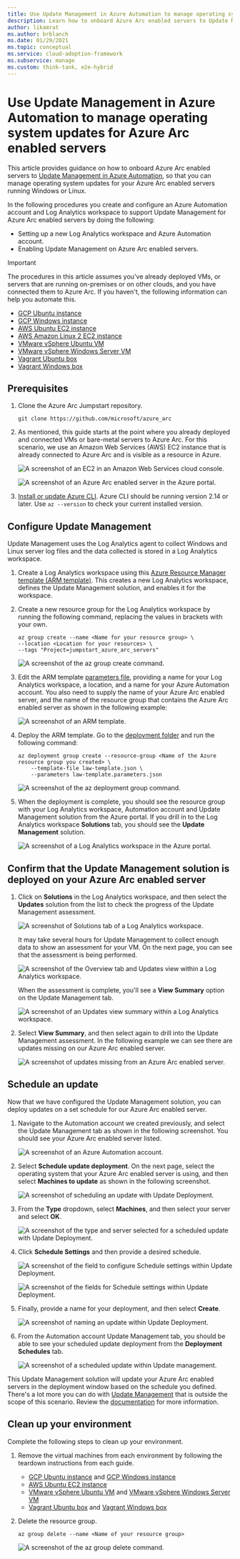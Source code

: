 ```yaml
---
title: Use Update Management in Azure Automation to manage operating system updates for Azure Arc enabled servers
description: Learn how to onboard Azure Arc enabled servers to Update Management in Azure Automation.
author: likamrat
ms.author: brblanch
ms.date: 01/29/2021
ms.topic: conceptual
ms.service: cloud-adoption-framework
ms.subservice: manage
ms.custom: think-tank, e2e-hybrid
---
```


# Use Update Management in Azure Automation to manage operating system updates for Azure Arc enabled servers

This article provides guidance on how to onboard Azure Arc enabled servers to [Update Management in Azure Automation](/azure/automation/update-management/overview), so that you can manage operating system updates for your Azure Arc enabled servers running Windows or Linux.

In the following procedures you create and configure an Azure Automation account and Log Analytics workspace to support Update Management for Azure Arc enabled servers by doing the following:

- Setting up a new Log Analytics workspace and Azure Automation account.
- Enabling Update Management on Azure Arc enabled servers.

> [!IMPORTANT]
> The procedures in this article assumes you've already deployed VMs, or servers that are running on-premises or on other clouds, and you have connected them to Azure Arc. If you haven't, the following information can help you automate this.

- [GCP Ubuntu instance](./gcp-terraform-ubuntu.md)
- [GCP Windows instance](./gcp-terraform-windows.md)
- [AWS Ubuntu EC2 instance](./aws-terraform-ubuntu.md)
- [AWS Amazon Linux 2 EC2 instance](./aws-terraform-al2.md)
- [VMware vSphere Ubuntu VM](./vmware-terraform-ubuntu.md)
- [VMware vSphere Windows Server VM](./vmware-terraform-windows.md)
- [Vagrant Ubuntu box](./local-vagrant-ubuntu.md)
- [Vagrant Windows box](./local-vagrant-windows.md)

## Prerequisites

1. Clone the Azure Arc Jumpstart repository.

    ```console
    git clone https://github.com/microsoft/azure_arc
    ```

2. As mentioned, this guide starts at the point where you already deployed and connected VMs or bare-metal servers to Azure Arc. For this scenario, we use an Amazon Web Services (AWS) EC2 instance that is already connected to Azure Arc and is visible as a resource in Azure.

    ![A screenshot of an EC2 in an Amazon Web Services cloud console.](./media/arc-update-management/aws-ec2-instance.png)

    ![A screenshot of an Azure Arc enabled server in the Azure portal.](./media/arc-update-management/arc-enabled-server.png)

3. [Install or update Azure CLI](/cli/azure/install-azure-cli). Azure CLI should be running version 2.14 or later. Use `az --version` to check your current installed version.

## Configure Update Management

Update Management uses the Log Analytics agent to collect Windows and Linux server log files and the data collected is stored in a Log Analytics workspace.

1. Create a Log Analytics workspace using this [Azure Resource Manager template (ARM template)](https://github.com/microsoft/azure_arc/blob/main/azure_arc_servers_jumpstart/updateManagement/law-template.json). This creates a new Log Analytics workspace, defines the Update Management solution, and enables it for the workspace.

2. Create a new resource group for the Log Analytics workspace by running the following command, replacing the values in brackets with your own.

    ```console
    az group create --name <Name for your resource group> \
    --location <Location for your resources> \
    --tags "Project=jumpstart_azure_arc_servers"
    ```

    ![A screenshot of the `az group create` command.](./media/arc-update-management/az-group-create.png)

3. Edit the ARM template [parameters file](https://github.com/microsoft/azure_arc/blob/main/azure_arc_servers_jumpstart/updateManagement/law-template.parameters.json), providing a name for your Log Analytics workspace, a location, and a name for your Azure Automation account. You also need to supply the name of your Azure Arc enabled server, and the name of the resource group that contains the Azure Arc enabled server as shown in the following example:

    ![A screenshot of an ARM template.](./media/arc-update-management/arm-template.png)

4. Deploy the ARM template. Go to the [deployment folder](https://github.com/microsoft/azure_arc/tree/main/azure_arc_servers_jumpstart/updateManagement) and run the following command:

    ```console
    az deployment group create --resource-group <Name of the Azure resource group you created> \
        --template-file law-template.json \
        --parameters law-template.parameters.json
    ```

   ![A screenshot of the `az deployment group` command.](./media/arc-update-management/az-deployment-group.png)

5. When the deployment is complete, you should see the resource group with your Log Analytics workspace, Automation account and Update Management solution from the Azure portal. If you drill in to the Log Analytics workspace **Solutions** tab, you should see the **Update Management** solution.

    ![A screenshot of a Log Analytics workspace in the Azure portal.](./media/arc-update-management/log-analytics-workspace.png)

## Confirm that the Update Management solution is deployed on your Azure Arc enabled server

1. Click on **Solutions** in the Log Analytics workspace, and then select the **Updates** solution from the list to check the progress of the Update Management assessment.

    ![A screenshot of Solutions tab of a Log Analytics workspace.](./media/arc-update-management/solutions-tab.png)

   It may take several hours for Update Management to collect enough data to show an assessment for your VM. On the next page, you can see that the assessment is being performed.

   ![A screenshot of the Overview tab and Updates view within a Log Analytics workspace.](./media/arc-update-management/overview-tab.png)

   When the assessment is complete, you'll see a **View Summary** option on the Update Management tab.

   ![A screenshot of an Updates view summary within a Log Analytics workspace.](./media/arc-update-management/updates-summary.png)

2. Select **View Summary**, and then select again to drill into the Update Management assessment. In the following example we can see there are updates missing on our Azure Arc enabled server.

    ![A screenshot of updates missing from an Azure Arc enabled server.](./media/arc-update-management/updates-missing.png)

## Schedule an update

Now that we have configured the Update Management solution, you can deploy updates on a set schedule for our Azure Arc enabled server.

1. Navigate to the Automation account we created previously, and select the Update Management tab as shown in the following screenshot. You should see your Azure Arc enabled server listed.

    ![A screenshot of an Azure Automation account.](./media/arc-update-management/azure-automation-account.png)

1. Select **Schedule update deployment**. On the next page, select the operating system that your Azure Arc enabled server is using, and then select **Machines to update** as shown in the following screenshot.

    ![A screenshot of scheduling an update with Update Deployment.](./media/arc-update-management/schedule-an-update.png)

1. From the **Type** dropdown, select **Machines**, and then select your server and select **OK**.

    ![A screenshot of the type and server selected for a scheduled update with Update Deployment.](./media/arc-update-management/type-update.png)

1. Click **Schedule Settings** and then provide a desired schedule.

    ![A screenshot of the field to configure Schedule settings within Update Deployment.](./media/arc-update-management/config-schedule-settings.png)

    ![A screenshot of the fields for Schedule settings within Update Deployment.](./media/arc-update-management/schedule-settings.png)

1. Finally, provide a name for your deployment, and then select **Create**.

    ![A screenshot of naming an update within Update Deployment.](./media/arc-update-management/naming-update.png)

1. From the Automation account Update Management tab, you should be able to see your scheduled update deployment from the **Deployment Schedules** tab.

    ![A screenshot of a scheduled update within Update management.](./media/arc-update-management/scheduled-update.png)

This Update Management solution will update your Azure Arc enabled servers in the deployment window based on the schedule you defined. There's a lot more you can do with [Update Management](/azure/automation/update-management/overview) that is outside the scope of this scenario. Review the [documentation](/azure/automation/update-management/overview) for more information.

## Clean up your environment

Complete the following steps to clean up your environment.

1. Remove the virtual machines from each environment by following the teardown instructions from each guide.

    - [GCP Ubuntu instance](./gcp-terraform-ubuntu.md) and [GCP Windows instance](./gcp-terraform-windows.md)
    - [AWS Ubuntu EC2 instance](./aws-terraform-ubuntu.md)
    - [VMware vSphere Ubuntu VM](./vmware-terraform-ubuntu.md) and [VMware vSphere Windows Server VM](./vmware-terraform-windows.md)
    - [Vagrant Ubuntu box](./local-vagrant-ubuntu.md) and [Vagrant Windows box](./local-vagrant-windows.md)

1. Delete the resource group.

    ```console
    az group delete --name <Name of your resource group>
    ```

    ![A screenshot of the `az group delete` command.](./media/arc-update-management/az-group-delete.png)
